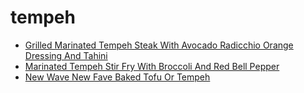 # tempeh

 * [Grilled Marinated Tempeh Steak With Avocado Radicchio Orange Dressing And Tahini](index/g/grilled-marinated-tempeh-steak-with-avocado-radicchio-orange-dressing-and-tahini-242945.json)
 * [Marinated Tempeh Stir Fry With Broccoli And Red Bell Pepper](index/m/marinated-tempeh-stir-fry-with-broccoli-and-red-bell-pepper-5896.json)
 * [New Wave New Fave Baked Tofu Or Tempeh](index/n/new-wave-new-fave-baked-tofu-or-tempeh-394509.json)
